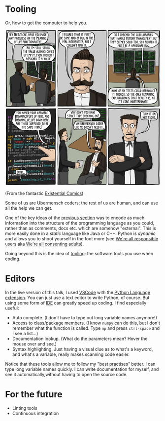 # Tooling

Or, how to get the computer to help you.

![comic](nietzsche_hacks_perl.jpg)

(From the fantastic [Existential Comics](http://existentialcomics.com/comic/86))

Some of us are Ubermensch coders; the rest of us are human, and can use all the help
we can get.

One of the key ideas of the [previous section](style.md) was to encode as much
information into the structure of the programming language as you could, rather
than as comments, docs etc. which are somehow "external".  This is more easily done
in a _static_ language like Java or C++.
Python is _dynamic_ and allows you to shoot yourself in the foot more
(see [We're all responsible users](http://docs.python-guide.org/en/latest/writing/style/#we-are-all-responsible-users) aka [We're all consenting adults](https://github.com/kennethreitz/python-guide/issues/525)).

Going beyond this is the idea of [tooling](https://en.wikipedia.org/wiki/Programming_tool): the software tools you use when coding.


# Editors

In the live version of this talk, I used [VSCode](https://code.visualstudio.com/) with the [Python Language extension](https://github.com/DonJayamanne/pythonVSCode).  You can just use a text editor to write Python, of course.  But using some form of
[IDE](https://en.wikipedia.org/wiki/Integrated_development_environment) can greatly speed up coding.  I find especially useful:

- Auto complete.  (I don't have to type out long variable names anymore!)
- Access to class/package members.  (I know `numpy` can do this, but I don't remember what the function is called.  Type `np` and press `ctrl-space` and I see a list...)
- Documentation lookup.  (What do the parameters mean?  Hover the mouse over and see.)
- Syntax highlighting.  Just having a visual clue as to what's a keyword, and what's a variable, really makes scanning code easier.

Notice that these tools allow me to follow my "best practises" better.  I can type long variable names quickly.  I can write documentation for myself, and see it automatically,without having to open the source code.


# For the future

- Linting tools
- Continuous integration
